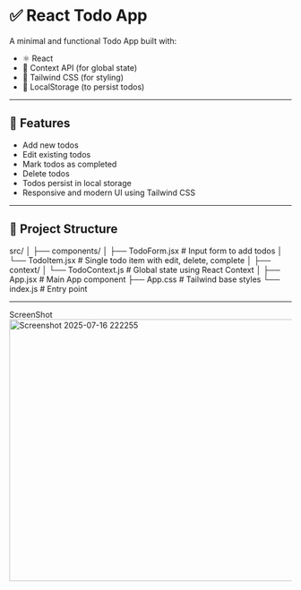 # ✅ React Todo App

A minimal and functional Todo App built with:

- ⚛️ React
- 🧠 Context API (for global state)
- 💨 Tailwind CSS (for styling)
- 💾 LocalStorage (to persist todos)

---

## 🚀 Features

- Add new todos
- Edit existing todos
- Mark todos as completed
- Delete todos
- Todos persist in local storage
- Responsive and modern UI using Tailwind CSS

---

## 📁 Project Structure

src/
│
├── components/
│ ├── TodoForm.jsx # Input form to add todos
│ └── TodoItem.jsx # Single todo item with edit, delete, complete
│
├── context/
│ └── TodoContext.js # Global state using React Context
│
├── App.jsx # Main App component
├── App.css # Tailwind base styles
└── index.js # Entry point


---
ScreenShot
<img width="1062" height="468" alt="Screenshot 2025-07-16 222255" src="https://github.com/user-attachments/assets/ba9939f5-6010-4a00-869e-9d8fe64a5a42" />



